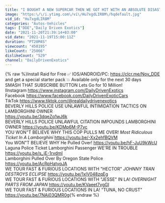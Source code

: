 ```yaml
---
title: "I BOUGHT A NEW SUPERCAR THEN WE GOT HIT WITH AN ABSOLUTE DISASTER…"
image: "https:\/\/i.ytimg.com\/vi\/Hu7xgdLIR8M\/hqdefault.jpg"
vid_id: "Hu7xgdLIR8M"
categories: "Autos-Vehicles"
tags: ["DDE","Daily Driven Exotics"]
date: "2021-11-20T21:39:14+03:00"
vid_date: "2021-11-19T15:00:11Z"
duration: "PT20M4S"
viewcount: "458195"
likeCount: "25066"
dislikeCount: "529"
channel: "DailyDrivenExotics"
---
```

{% raw %}Install Raid for Free ✅  IOS/ANDROID/PC: <a rel="nofollow" target="blank" href="https://clcr.me/Nov_DDE">https://clcr.me/Nov_DDE</a>  and get a special starter pack 💥  Available only for the next 30 days<br />SMASH THAT SUBSCRIBE BUTTON Lets Go for 10 Million!<br />IInstagram <a rel="nofollow" target="blank" href="https://www.instagram.com/DailyDrivenExotics">https://www.instagram.com/DailyDrivenExotics</a><br />Facebook <a rel="nofollow" target="blank" href="https://www.facebook.com/DailyDrivenExoticCars">https://www.facebook.com/DailyDrivenExoticCars</a><br />TikTok <a rel="nofollow" target="blank" href="https://www.tiktok.com/@realdailydrivenexotics">https://www.tiktok.com/@realdailydrivenexotics</a><br />BEVERLY HILLS POLICE USE UNLAWFUL INTIMIDATION TACTICS ON LAMBORGHINI OWNER<br /><a rel="nofollow" target="blank" href="https://youtu.be/3dqeZq1wJ6k">https://youtu.be/3dqeZq1wJ6k</a><br />BEVERLY HILLS POLICE UNLAWFUL CITATION IMPOUNDS LAMBORGHINI OWNER <a rel="nofollow" target="blank" href="https://youtu.be/KDMp6M-P7vc">https://youtu.be/KDMp6M-P7vc</a><br />YOU WON&quot;T BELIEVE WHY THIS COP PULLS ME OVER! *Most Ridiculous Ticket In A Lamborghini* <a rel="nofollow" target="blank" href="https://youtu.be/-Xx2ehfBQVM">https://youtu.be/-Xx2ehfBQVM</a><br />You WON&quot;T BELIEVE WHY He Pulled Over! <a rel="nofollow" target="blank" href="https://youtu.be/hF-JuU9kWcU">https://youtu.be/hF-JuU9kWcU</a><br />Laguna Police Ticket Lamborghini Passenger WE'RE IN TROUBLE <a rel="nofollow" target="blank" href="https://youtu.be/s_jE-1rvdmI">https://youtu.be/s_jE-1rvdmI</a><br />Lamborghini Pulled Over By Oregon State Police <a rel="nofollow" target="blank" href="https://youtu.be/AcRpHatyqJA">https://youtu.be/AcRpHatyqJA</a><br />WE TOUR FAST &amp; FURIOUS LOCATIONS WITH &quot;HECTOR&quot; *JOHNNY TRAN DESTROYS ECLIPSE*  <a rel="nofollow" target="blank" href="https://youtu.be/1xlV048zqEg">https://youtu.be/1xlV048zqEg</a><br />WE TOUR FAST &amp; FURIOUS LOCATIONS WITH &quot;JESSE&quot; IN LA! *OVERNIGHT PARTS FROM JAPAN* <a rel="nofollow" target="blank" href="https://youtu.be/KVaeet7vgGI">https://youtu.be/KVaeet7vgGI</a><br />WE TOUR FAST &amp; FURIOUS LOCATIONS IN LA! &quot;TUNA, NO CRUST&quot; <a rel="nofollow" target="blank" href="https://youtu.be/7NAi03QMR0g">https://youtu.be/7NAi03QMR0g</a>{% endraw %}
